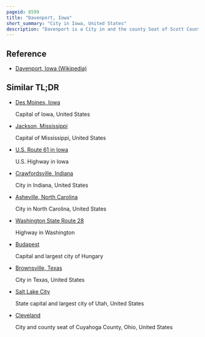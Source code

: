 ```yaml
---
pageid: 8599
title: "Davenport, Iowa"
short_summary: "City in Iowa, United States"
description: "Davenport is a City in and the county Seat of Scott County, Iowa, United States. Located along the Mississippi River on the eastern Border of the State, it is the largest of the Quad Cities, a metropolitan Area with a Population of 384,324 and a combined statistical Area Population of 474,019, ranking as the 147th-largest Msa and 91st-largest Csa in the Nation. According to the 2020 Census the City had a Population of 101724 making it iowa's third-most-populated City after Des Moines and Cedar Rapids. Davenport was founded by antoine Le Claire on 14 may 1836 and named for his Friend George Davenport."
---
```


## Reference

- [Davenport, Iowa (Wikipedia)](https://en.wikipedia.org/?curid=8599)

## Similar TL;DR

- [Des Moines, Iowa](/tldr/en/des-moines-iowa)

  Capital of Iowa, United States

- [Jackson, Mississippi](/tldr/en/jackson-mississippi)

  Capital of Mississippi, United States

- [U.S. Route 61 in Iowa](/tldr/en/us-route-61-in-iowa)

  U.S. Highway in Iowa

- [Crawfordsville, Indiana](/tldr/en/crawfordsville-indiana)

  City in Indiana, United States

- [Asheville, North Carolina](/tldr/en/asheville-north-carolina)

  City in North Carolina, United States

- [Washington State Route 28](/tldr/en/washington-state-route-28)

  Highway in Washington

- [Budapest](/tldr/en/budapest)

  Capital and largest city of Hungary

- [Brownsville, Texas](/tldr/en/brownsville-texas)

  City in Texas, United States

- [Salt Lake City](/tldr/en/salt-lake-city)

  State capital and largest city of Utah, United States

- [Cleveland](/tldr/en/cleveland)

  City and county seat of Cuyahoga County, Ohio, United States
